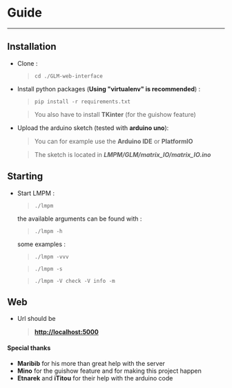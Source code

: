 # Guide
---
## Installation
* Clone :

    >```cd ./GLM-web-interface```

* Install python packages (**Using "**virtualenv**" is recommended**) :

    >```pip install -r requirements.txt```

    > You also have to install **TKinter** (for the guishow feature)

* Upload the arduino sketch (tested with **arduino uno**):

    > You can for example use the **Arduino IDE** or **PlatformIO**

    > The sketch is located in ***LMPM/GLM/matrix_IO/matrix_IO.ino***

## Starting

* Start LMPM :

    >```./lmpm```

    the available arguments can be found with :

    >```./lmpm -h```

    some examples :

    >```./lmpm -vvv```

    >```./lmpm -s```

    >```./lmpm -V check -V info -m```

## Web
* Url should be

    > **[http://localhost:5000](http://localhost:5000)**

#### Special thanks
* **Maribib** for his more than great help with the server
* **Mino** for the guishow feature and for making this project happen
* **Etnarek** and **iTitou** for their help with the arduino code
